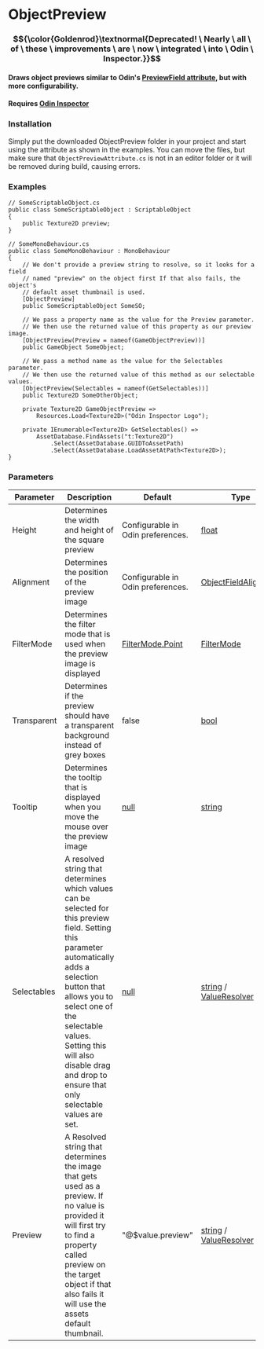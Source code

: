 # ObjectPreview

### $${\color{Goldenrod}\textnormal{Deprecated! \ Nearly \ all \ of \ these \ improvements \ are \ now \ integrated \ into \ Odin \ Inspector.}}$$

#### Draws object previews similar to Odin's [PreviewField attribute], but with more configurability. 
#### Requires [Odin Inspector]

### Installation
Simply put the downloaded ObjectPreview folder in your project
and start using the attribute as shown in the examples.
You can move the files, but make sure that `ObjectPreviewAttribute.cs`
is not in an editor folder or it will be removed during build, causing errors.

### Examples
```CSharp
// SomeScriptableObject.cs
public class SomeScriptableObject : ScriptableObject
{
    public Texture2D preview;
}

// SomeMonoBehaviour.cs
public class SomeMonoBehaviour : MonoBehaviour
{
    // We don't provide a preview string to resolve, so it looks for a field 
    // named "preview" on the object first If that also fails, the object's 
    // default asset thumbnail is used.
    [ObjectPreview]
    public SomeScriptableObject SomeSO;

    // We pass a property name as the value for the Preview parameter.
    // We then use the returned value of this property as our preview image.
    [ObjectPreview(Preview = nameof(GameObjectPreview))]
    public GameObject SomeObject;

    // We pass a method name as the value for the Selectables parameter.
    // We then use the returned value of this method as our selectable values.
    [ObjectPreview(Selectables = nameof(GetSelectables))]
    public Texture2D SomeOtherObject;

    private Texture2D GameObjectPreview => 
        Resources.Load<Texture2D>("Odin Inspector Logo");

    private IEnumerable<Texture2D> GetSelectables() => 
        AssetDatabase.FindAssets("t:Texture2D")
            .Select(AssetDatabase.GUIDToAssetPath)
            .Select(AssetDatabase.LoadAssetAtPath<Texture2D>);
}
```

### Parameters
Parameter   | Description                                                                             | Default                           | Type
----------- | --------------------------------------------------------------------------------------- | --------------------------------- | ----------------------
Height      | Determines the width and height of the square preview                                   | Configurable in Odin preferences. | [float]
Alignment   | Determines the position of the preview image                                            | Configurable in Odin preferences. | [ObjectFieldAlignment]
FilterMode  | Determines the filter mode that is used when the preview image is displayed             | [FilterMode.Point]                | [FilterMode]
Transparent | Determines if the preview should have a transparent background instead of grey boxes    | false                             | [bool]
Tooltip     | Determines the tooltip that is displayed when you move the mouse over the preview image | [null]                            | [string]
Selectables | A resolved string that determines which values can be selected for this preview field. Setting this parameter automatically adds a selection button that allows you to select one of the selectable values. Setting this will also disable drag and drop to ensure that only selectable values are set. | [null] | [string] / [ValueResolver]
Preview     | A Resolved string that determines the image that gets used as a preview. If no value is provided it will first try to find a property called preview on the target object if that also fails it will use the assets default thumbnail. | "@$value.preview" | [string] / [ValueResolver]

[Odin Inspector]: https://odininspector.com/
[ValueResolver]: https://odininspector.com/documentation/sirenix.odininspector.editor.valueresolvers.valueresolver-1
[PreviewField Attribute]: https://odininspector.com/attributes/preview-field-attribute

[float]: https://docs.microsoft.com/bs-latn-ba/dotnet/csharp/language-reference/builtin-types/floating-point-numeric-types
[string]: https://docs.microsoft.com/bs-latn-ba/dotnet/csharp/language-reference/builtin-types/reference-types#the-string-type
[bool]: https://docs.microsoft.com/en-us/dotnet/csharp/language-reference/builtin-types/bool
[null]: https://docs.microsoft.com/en-us/dotnet/csharp/language-reference/keywords/null
[FilterMode]: https://docs.unity3d.com/ScriptReference/FilterMode.html
[FilterMode.Point]: https://docs.unity3d.com/ScriptReference/FilterMode.Point.html
[ObjectFieldAlignment]: https://www.odininspector.com/documentation/sirenix.odininspector.objectfieldalignment
